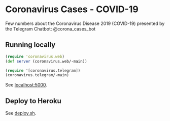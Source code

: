 # Coronavirus Cases - COVID-19

Few numbers about the Coronavirus Disease 2019 (COVID-19) presented by the
Telegram Chatbot: @corona_cases_bot

## Running locally

```clojure
(require 'coronavirus.web)
(def server (coronavirus.web/-main))

(require '[coronavirus.telegram])
(coronavirus.telegram/-main)
```

See [localhost:5000](http://localhost:5000/).

## Deploy to Heroku

See [deploy.sh](./deploy.sh).
